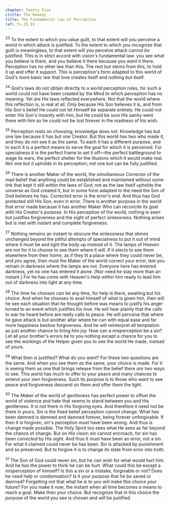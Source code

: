 ```yaml
---
chapter: Twenty Five
ctitle: The Remedy
title: The Fundamental Law of Perception
ref: Tx.25.IV
---
```


<sup>23</sup> To the extent to which you value guilt, to that extent will you
perceive a world in which attack is justified. To the extent to which
you recognize that guilt is meaningless, to that extent will you
perceive attack cannot *be* justified. This is in strict accord with
vision's fundamental law: you see what you believe is there, and you
believe it there because you *want* it there. Perception has no other
law than this. The rest but stems from this, to hold it up and offer it
support. This is perception's form adapted to this world of God's more
basic law that love creates itself and nothing *but* itself.

<sup>24</sup> God's laws do not obtain directly to a world perception rules, for
such a world could not have been created by the Mind to which perception
has no meaning. Yet are His laws reflected everywhere. Not that the
world where this reflection is, is real at all. Only because His Son
believes it is, and from His Son's belief He could not let Himself be
separate entirely. He could not enter His Son's insanity with him, but
He could be sure His sanity went there with him so he could not be lost
forever in the madness of his wish.

<sup>25</sup> Perception rests on choosing; knowledge does not. Knowledge has but
one law because it has but one Creator. But this world has two who made
it, and they do not see it as the same. To each it has a different
purpose, and to each it is a perfect means to serve the goal for which
it is perceived. For specialness it is the perfect frame to set it
off—the perfect battleground to wage its wars, the perfect shelter for
the illusions which it would make real. Not one but it upholds in its
perception; not one but can be fully justified.

<sup>26</sup> There is another Maker of the world, the simultaneous Corrector of
the mad belief that anything could be established and maintained without
some link that kept it still within the laws of God; not as the law
itself upholds the universe as God created it, but in some form adapted
to the need the Son of God believes he has. Corrected error is the
error's end. And thus has God protected still His Son, even in error.
There is another purpose in the world that error made because it has
another Maker Who can reconcile its goal with His Creator's purpose. In
His perception of the world, nothing is seen but justifies forgiveness
and the sight of perfect sinlessness. Nothing arises but is met with
instant and complete forgiveness.

<sup>27</sup> Nothing remains an instant to obscure the sinlessness that shines
unchanged beyond the pitiful attempts of specialness to put it out of
mind where it must be and light the body up *instead* of it. The lamps
of Heaven are not for it to choose to see them where it will. If it
elects to see them elsewhere from their home, as if they lit a place
where they could never be, and *you* agree, then must the Maker of the
world correct your error, lest you remain in darkness where the lamps
are not. Everyone here has entered darkness, yet no one has entered it
alone. \[Nor need he stay more than an instant.\] For he has come with
Heaven's Help within him ready to lead him *out* of darkness into light
at any time.

<sup>28</sup> The time he chooses *can* be any time, for help is there, awaiting
but his choice. And when he chooses to avail himself of what is given
him, then will he see each situation that he thought before was means to
justify his anger turned to an event which justifies his love. He will
hear plainly that the calls to war he heard before are really calls to
peace. He will perceive that where he gave attack is but another altar
where he can with equal ease and far more happiness bestow forgiveness.
And he will reinterpret all temptation as just another chance to bring
him joy. How can a misperception be a sin? Let all your brother's errors
be to you nothing except a chance for you to see the workings of the
Helper given you to see the world He made, instead of yours.

<sup>29</sup> What then *is* justified? What do you *want*? For these two questions
are the same. And when you see them *as* the same, your choice is made.
For it is seeing them as one that brings release from the belief there
*are* two ways to see. This world has much to offer to your peace and
many chances to extend your own forgiveness. Such its purpose is to
those who *want* to see peace and forgiveness descend on them and offer
them the light.

<sup>30</sup> The Maker of the world of gentleness has perfect power to offset the
world of violence and hate that seems to stand between you and His
gentleness. It is not there in His forgiving eyes. And therefore it need
not be there in yours. Sin is the fixed belief perception *cannot*
change. What has been damned is damned and damned forever, being forever
unforgivable. If then it *is* forgiven, sin's perception must have been
wrong. And thus is change made possible. The Holy Spirit too sees what
He sees as far beyond the chance of change. But on His vision sin cannot
encroach, for sin has been *corrected* by His sight. And thus it must
have been an error, not a sin. For what it claimed could never be has
been. Sin is attacked by punishment and so preserved. But to forgive it
is to change its state from error into truth.

<sup>31</sup> The Son of God could never sin, but he *can* wish for what would hurt
him. And he *has* the power to think he can be hurt. What could this be
except a misperception of himself? Is this a sin or a mistake,
forgivable or not? Does he need help or condemnation? Is it your purpose
that he be saved or damned? Forgetting not that what he is to you will
make this choice *your* future? For you make it *now*, the instant when
all time becomes a means to reach a goal. Make then your choice. But
recognize that *in* this choice the purpose of the world you see is
chosen and *will* be justified.

